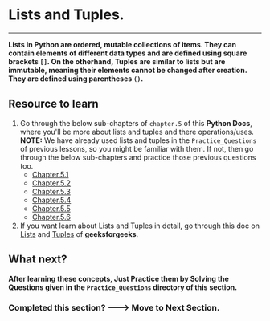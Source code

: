 # Lists and Tuples.
-------------------

**Lists in Python are ordered, mutable collections of items. They can contain elements of different data types and are defined using square brackets `[]`. On the otherhand, Tuples are similar to lists but are immutable, meaning their elements cannot be changed after creation. They are defined using parentheses `()`.**

## Resource to learn

1. Go through the below sub-chapters of `chapter.5` of this **Python Docs**, where you'll be more about lists and tuples and there operations/uses. **NOTE:**  We have already used lists and tuples in the `Practice_Questions` of previous lessons, so you might be familiar with them. If not, then go through the below sub-chapters and practice those previous questions too.
    - [Chapter.5.1](https://bsc-iitm.github.io/python-textbook/chapter-5/lesson-5.1/)
    - [Chapter.5.2](https://bsc-iitm.github.io/python-textbook/chapter-5/lesson-5.2/)
    - [Chapter.5.3](https://bsc-iitm.github.io/python-textbook/chapter-5/lesson-5.3/)
    - [Chapter.5.4](https://bsc-iitm.github.io/python-textbook/chapter-5/lesson-5.4/)
    - [Chapter.5.5](https://bsc-iitm.github.io/python-textbook/chapter-5/lesson-5.5/)
    - [Chapter.5.6](https://bsc-iitm.github.io/python-textbook/chapter-5/lesson-5.6/)
2. If you want learn about Lists and Tuples in detail, go through this doc on [Lists](https://www.geeksforgeeks.org/python-list/) and [Tuples](https://www.geeksforgeeks.org/python-tuples/) of **geeksforgeeks**.

## What next?

**After learning these concepts, Just Practice them by Solving the Questions given in the  `Practice_Questions` directory of this section.**

### Completed this section? ---> Move to Next Section.
